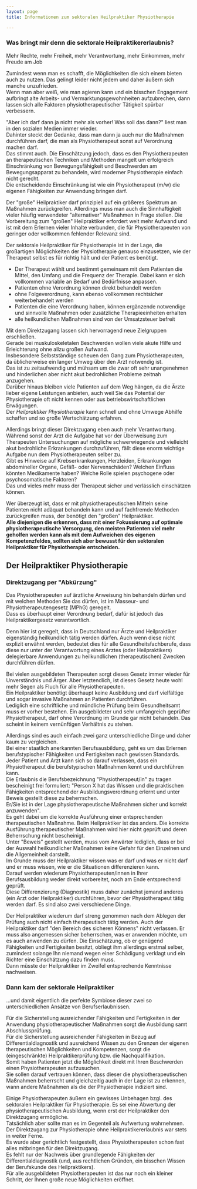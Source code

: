 ```yaml
---
layout: page
title: Informationen zum sektoralen Heilpraktiker Physiotherapie

---
```


### Was bringt mir denn die sektorale Heilpraktikererlaubnis?
Mehr Rechte, mehr Freiheit, mehr Verantwortung, mehr Einkommen, mehr Freude am Job

Zumindest wenn man es schafft, die Möglichkeiten die sich einem bieten auch zu nutzen.
Das gelingt leider nicht jedem und daher äußern sich manche unzufrieden.  
Wenn man aber weiß, wie man agieren kann und ein bisschen Engagement aufbringt alte Arbeits- und Vermarktungsgewohnheiten aufzubrechen, dann lassen sich alle Faktoren physiotherapeutischer Tätigkeit spürbar verbessern.

\"Aber ich darf dann ja nicht mehr als vorher! Was soll das dann?\" liest man in den sozialen Medien immer wieder.  
Dahinter steckt der Gedanke, dass man dann ja auch nur die Maßnahmen durchführen darf, die man als Physiotherapeut sonst auf Verordnung machen darf.  
Das stimmt auch. Die Einschätzung jedoch, dass es den Physiotherapeuten an therapeutischen Techniken und Methoden mangelt um erfolgreich Einschränkung von Bewegungsfähigkeit und Beschwerden am Bewegungsapparat zu behandeln, wird moderner Physiotherapie einfach nicht gerecht.  
Die entscheidende Einschränkung ist wie ein Physiotherapeut \(m/w\) die eigenen Fähigkeiten zur Anwendung bringen darf. 

Der "große" Heilpraktiker darf prinzipiell auf ein größeres Spektrum an Maßnahmen zurückgreifen. Allerdings muss man auch die Sinnhaftigkeit vieler häufig verwendeter "alternativer" Maßnahmen in Frage stellen. Die Vorbereitung zum "großen" Heilpraktiker erfordert weit mehr Aufwand und ist mit dem Erlernen vieler Inhalte verbunden, die für Physiotherapeuten von geringer oder vollkommen fehlender Relevanz sind.

Der sektorale Heilpraktiker für Physiotherapie ist in der Lage, die großartigen Möglichkeiten der Physiotherapie genauso einzusetzen, wie der Therapeut selbst es für richtig hält und der Patient es benötigt.  

- Der Therapeut wählt und bestimmt gemeinsam mit dem Patienten die Mittel, den Umfang und die Frequenz der Therapie. Dabei kann er sich vollkommen variable an Bedarf und Bedürfnisse anpassen.
- Patienten ohne Verordnung können direkt behandelt werden
- ohne Folgeverordnung, kann ebenso vollkommen rechtsicher weiterbehandelt werden
- Patienten die eine Verordnung haben, können ergänzende notwendige und sinnvolle Maßnahmen oder zusätzliche Therapieeinheiten erhalten
- alle heilkundlichen Maßnahmen sind von der Umsatzsteuer befreit

Mit dem Direktzugang lassen sich hervorragend neue Zielgruppen erschließen.  
Gerade bei muskuloskeletalen Beschwerden wollen viele akute Hilfe und Erleichterung ohne allzu großen Aufwand.  
Insbesondere Selbstständige scheuen den Gang zum Physiotherapeuten, da üblicherweise ein langer Umweg über den Arzt notwendig ist.  
Das ist zu zeitaufwendig und mühsam um die zwar oft sehr unangenehmen und hinderlichen aber nicht akut bedrohlichen Probleme zeitnah anzugehen.  
Darüber hinaus bleiben viele Patienten auf dem Weg hängen, da die Ärzte lieber eigene Leistungen anbieten, auch weil Sie das Potential der Physiotherapie oft nicht kennen oder aus betriebswirtschaftlichen Erwägungen.  
Der <em>Heilpraktiker Physiotherapie</em> kann schnell und ohne Umwege Abhilfe schaffen und so große Wertschätzung erfahren.

Allerdings bringt dieser Direktzugang eben auch mehr Verantwortung. 
Während sonst der Arzt die Aufgabe hat vor der Überweisung zum Therapeuten Untersuchungen auf mögliche schwerwiegende und vielleicht akut bedrohliche Erkrankungen durchzuführen, fällt diese enorm wichtige Aufgabe nun dem Physiotherapeuten selber zu.  
Gibt es Hinweise auf Krebserkrankungen, Herzleiden, Erkrankungen abdomineller Organe, Gefäß- oder Nervenschäden? Welchen Einfluss könnten Medikamente haben? Welche Rolle spielen psychogene oder psychosomatische Faktoren?  
Das und vieles mehr muss der Therapeut sicher und verlässlich einschätzen können.

Wer überzeugt ist, dass er mit physiotherapeutischen Mitteln seine Patienten nicht adäquat behandeln kann und auf fachfremde Methoden zurückgreifen muss, der benötigt den "großen" Heilpraktiker.  
**Alle diejenigen die erkennen, dass mit einer Fokussierung auf optimale physiotherapeutische Versorgung, den meisten Patienten viel mehr geholfen werden kann als mit dem Aufweichen des eigenen Kompetenzfeldes, sollten sich aber bewusst für den sektoralen Heilpraktiker für Physiotherapie entscheiden.**  

## Der Heilpraktiker Physiotherapie

### Direktzugang per \"Abkürzung\"

Das Physiotherapeuten auf ärztliche Anweisung hin behandeln dürfen und mit welchen Methoden Sie das dürfen, ist im Masseur- und Physiotherapeutengesetz (MPhG) geregelt.  
Dass es überhaupt einer Verordnung bedarf, dafür ist jedoch das Heilpraktikergesetz verantwortlich. 

Denn hier ist geregelt, dass in Deutschland nur Ärzte und Heilpraktiker eigenständig heilkundlich tätig werden dürfen. 
Auch wenn diese nicht explizit erwähnt werden, bedeutet dies für alle Gesundheitsfachberufe, dass diese nur unter der Verantwortung eines Arztes \(oder Heilpraktikers\) delegierbare Anwendungen zu heilkundlichen \(therapeutischen\) Zwecken durchführen dürfen.

Bei vielen ausgebildeten Therapeuten sorgt dieses Gesetz immer wieder für Unverständnis und Ärger. Aber letztendlich, ist dieses Gesetz heute wohl mehr Segen als Fluch für alle Physiotherapeuten.  
Ein Heilpraktiker benötigt überhaupt keine Ausbildung und darf vielfältige und sogar invasive Maßnahmen an Patienten durchführen.  
Lediglich eine schriftliche und mündliche Prüfung beim Gesundheitsamt muss er vorher bestehen. Ein ausgebildeter und sehr umfangreich geprüfter Physiotherapeut, darf ohne Verordnung im Grunde gar nicht behandeln. Das scheint in keinem vernünftigen Verhältnis zu stehen.

Allerdings sind es auch einfach zwei ganz unterschiedliche Dinge und daher kaum zu vergleichen.  
Bei einer staatlich anerkannten Berufsausbildung, geht es um das Erlernen berufstypischer Fähigkeiten und Fertigkeiten nach gewissen Standards.  
Jeder Patient und Arzt kann sich so darauf verlassen, dass ein Physiotherapeut die berufstypischen Maßnahmen kennt und durchführen kann.  
Die Erlaubnis die Berufsbezeichnung "Physiotherapeut/in" zu tragen bescheinigt frei formuliert: "Person X hat das Wissen und die praktischen Fähigkeiten entsprechend der Ausbildungsverordnung erlernt und unter Beweis gestellt diese zu beherrschen.  
Er/Sie ist in der Lage physiotherapeutische Maßnahmen sicher und korrekt anzuwenden".  
Es geht dabei um die korrekte Ausführung einer entsprechenden therapeutischen Maßnahme.
Beim Heilpraktiker ist das anders. Die korrekte Ausführung therapeutischer Maßnahmen wird hier nicht geprüft und deren Beherrschung nicht bescheinigt.  
Unter "Beweis" gestellt werden, muss vom Anwärter lediglich, dass er bei der Auswahl heilkundlicher Maßnahmen keine Gefahr für den Einzelnen und die Allgemeinheit darstellt.   
Im Grunde muss der Heilpraktiker wissen was er darf und was er nicht darf und er muss wissen, wie er die Situationen differenzieren kann.   
Darauf werden wiederum Physiotherapeuten/innen in Ihrer Berufsausbildung weder direkt vorbereitet, noch am Ende entsprechend geprüft.   
Diese Differenzierung (Diagnostik) muss daher zunächst jemand anderes (ein Arzt oder Heilpraktiker) durchführen, bevor der Physiotherapeut tätig werden darf.
Es sind also zwei verschiedene Dinge.

Der Heilpraktiker wiederum darf streng genommen nach dem Ablegen der Prüfung auch nicht einfach therapeutisch tätig werden. 
Auch der Heilpraktiker darf "den Bereich des sicheren Könnens" nicht verlassen. Er muss also angemessen sicher beherrschen, was er anwenden möchte, um es auch anwenden zu dürfen. 
Die Einschätzung, ob er genügend Fähigkeiten und Fertigkeiten besitzt, obliegt ihm allerdings erstmal selber, zumindest solange Ihn niemand wegen einer Schädigung verklagt und ein Richter eine Einschätzung dazu finden muss.  
Dann müsste der Heilpraktiker im Zweifel entsprechende Kenntnisse nachweisen.

### Dann kam der sektorale Heilpraktiker 
...und damit eigentlich die perfekte Symbiose dieser zwei so unterschiedlichen Ansätze von Berufserlaubnissen.

Für die Sicherstellung ausreichender Fähigkeiten und Fertigkeiten in der Anwendung physiotherapeutischer Maßnahmen sorgt die Ausbildung samt Abschlussprüfung.  
Für die Sicherstellung ausreichender Fähigkeiten in Bezug auf Differentialdiagnostik und ausreichend Wissen zu den Grenzen der eigenen therapeutischen Möglichkeiten und Kompetenzen, sorgt die (eingeschränkte) Heilpraktikerprüfung bzw. die Nachqualifikation.  
Somit haben Patienten jetzt die Möglichkeit direkt mit Ihren Beschwerden einen Physiotherapeuten aufzusuchen.  
Sie sollen darauf vertrauen können, dass dieser die physiotherapeutischen Maßnahmen beherrscht und gleichzeitig auch in der Lage ist zu erkennen, wann andere Maßnahmen als die der Physiotherapie indiziert sind.

Einige Physiotherapeuten äußern ein gewisses Unbehagen bzgl. des sektoralen Heilpraktiker für Physiotherapie. Es sei eine Abwertung der physiotherapeutischen Ausbildung, wenn erst der Heilpraktiker den Direktzugang ermögliche.  
Tatsächlich aber sollte man es im Gegenteil als Aufwertung wahrnehmen.  
Der Direktzugang zur Physiotherapie ohne Heilpraktikererlaubnis war stets in weiter Ferne.  
Es wurde aber gerichtlich festgestellt, dass Physiotherapeuten schon fast alles mitbringen für den Direktzugang.   
Es fehlt nur der Nachweis über grundlegende Fähigkeiten der Differentialdiagnostik (und, aus rechtlichen Gründen, ein bisschen Wissen der Berufskunde des Heilpraktikers).  
Für alle ausgebildeten Physiotherapeuten ist das nur noch ein kleiner Schritt, der Ihnen große neue Möglichkeiten eröffnet.  


